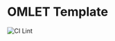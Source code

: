 # OMLET Template
![CI Lint](https://github.com/TheNewFeature/omlet-template/workflows/Lint/badge.svg)